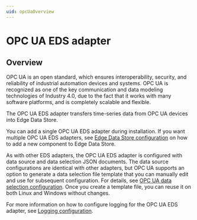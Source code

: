 ```yaml
---
uid: opcUaOverview
---
```


# OPC UA EDS adapter

## Overview

OPC UA is an open standard, which ensures interoperability, security, and reliability of industrial automation devices and systems. OPC UA is recognized as one of the key communication and data modeling technologies of Industry 4.0, due to the fact that it works with many software platforms, and is completely scalable and flexible.

The OPC UA EDS adapter transfers time-series data from OPC UA devices into Edge Data Store.

You can add a single OPC UA EDS adapter during installation. If you want multiple OPC UA EDS adapters, see [Edge Data Store configuration](xref:EdgeDataStoreConfiguration) on how to add a new component to Edge Data Store.

As with other EDS adapters, the OPC UA EDS adapter is configured with data source and data selection JSON documents. The data source configurations are identical with other adapters, but OPC UA supports an option to generate a data selection file template that you can manually edit and use for subsequent configuration. For details, see [OPC UA data selection configuration](xref:OPCUADataSelectionConfiguration). Once you create a template file, you can reuse it on both Linux and Windows without changes.

For more information on how to configure logging for the OPC UA EDS adapter, see [Logging configuration](xref:LoggingConfiguration).
